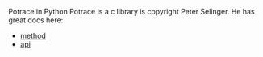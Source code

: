 Potrace in Python
Potrace is a c library is copyright Peter Selinger.
He has great docs here:

* [method](http://potrace.sourceforge.net/potrace.pdf)
* [api](http://potrace.sourceforge.net/potracelib.pdf)
